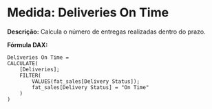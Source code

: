 # Medida: Deliveries On Time

**Descrição:** Calcula o número de entregas realizadas dentro do prazo.

**Fórmula DAX:**
```DAX
Deliveries On Time = 
CALCULATE(
    [Deliveries];
    FILTER(
        VALUES(fat_sales[Delivery Status]);
        fat_sales[Delivery Status] = "On Time"
    )
)
